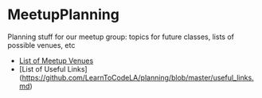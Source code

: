 # MeetupPlanning
Planning stuff for our meetup group: topics for future classes, lists of possible venues, etc
- [List of Meetup Venues](https://github.com/LearnToCodeLA/planning/blob/master/venues.md)
- [List of Useful Links] (https://github.com/LearnToCodeLA/planning/blob/master/useful_links.md)
